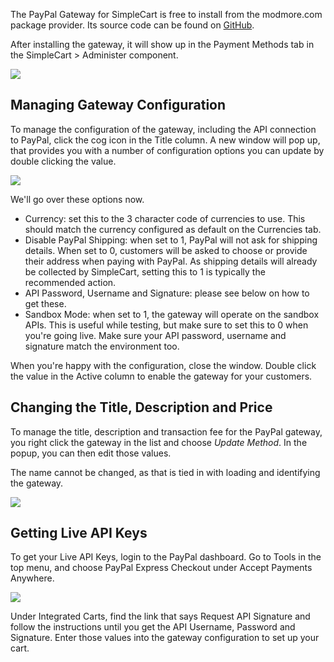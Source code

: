 The PayPal Gateway for SimpleCart is free to install from the modmore.com package provider. Its source code can be found on [GitHub](https://github.com/modmore/SimpleCart_PayPal).

After installing the gateway, it will show up in the Payment Methods tab in the SimpleCart > Administer component.

 [ ![](https://assets.modmore.com/uploads/2015/06/Screen_Shot_2015_06_11_at_17.05.04.png)](https://assets.modmore.com/uploads/2015/06/Screen_Shot_2015_06_11_at_17.05.04.png)

## Managing Gateway Configuration

To manage the configuration of the gateway, including the API connection to PayPal, click the cog icon in the Title column. A new window will pop up, that provides you with a number of configuration options you can update by double clicking the value.

 [ ![](https://assets.modmore.com/uploads/2015/06/Screen_Shot_2015_06_11_at_17.07.42.png)](https://assets.modmore.com/uploads/2015/06/Screen_Shot_2015_06_11_at_17.07.42.png)

We'll go over these options now.

- Currency: set this to the 3 character code of currencies to use. This should match the currency configured as default on the Currencies tab.
- Disable PayPal Shipping: when set to 1, PayPal will not ask for shipping details. When set to 0, customers will be asked to choose or provide their address when paying with PayPal. As shipping details will already be collected by SimpleCart, setting this to 1 is typically the recommended action.
- API Password, Username and Signature: please see below on how to get these.
- Sandbox Mode: when set to 1, the gateway will operate on the sandbox APIs. This is useful while testing, but make sure to set this to 0 when you're going live. Make sure your API password, username and signature match the environment too.

When you're happy with the configuration, close the window. Double click the value in the Active column to enable the gateway for your customers.

## Changing the Title, Description and Price

To manage the title, description and transaction fee for the PayPal gateway, you right click the gateway in the list and choose _Update Method_. In the popup, you can then edit those values.

The name cannot be changed, as that is tied in with loading and identifying the gateway.

 [ ![](https://assets.modmore.com/uploads/2015/06/Screen_Shot_2015_06_11_at_17.16.55.png)](https://assets.modmore.com/uploads/2015/06/Screen_Shot_2015_06_11_at_17.16.55.png)

## Getting Live API Keys

To get your Live API Keys, login to the PayPal dashboard. Go to Tools in the top menu, and choose PayPal Express Checkout under Accept Payments Anywhere.

 [ ![](https://assets.modmore.com/uploads/2015/06/Screen_Shot_2015_06_11_at_17.30.33.png)](https://assets.modmore.com/uploads/2015/06/Screen_Shot_2015_06_11_at_17.30.33.png)

Under Integrated Carts, find the link that says Request API Signature and follow the instructions until you get the API Username, Password and Signature. Enter those values into the gateway configuration to set up your cart.
